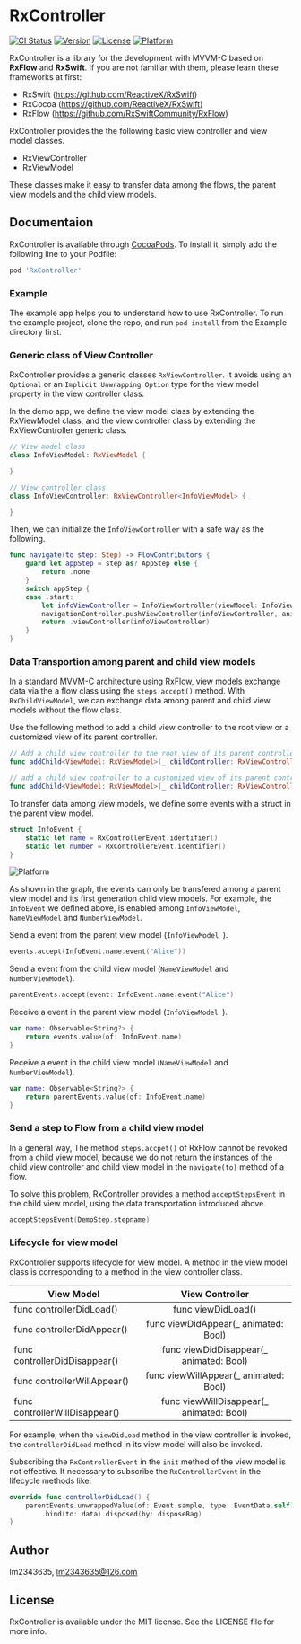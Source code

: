 # RxController

[![CI Status](https://img.shields.io/travis/lm2343635/RxController.svg?style=flat)](https://travis-ci.org/lm2343635/RxController)
[![Version](https://img.shields.io/cocoapods/v/RxController.svg?style=flat)](https://cocoapods.org/pods/RxController)
[![License](https://img.shields.io/cocoapods/l/RxController.svg?style=flat)](https://cocoapods.org/pods/RxController)
[![Platform](https://img.shields.io/cocoapods/p/RxController.svg?style=flat)](https://cocoapods.org/pods/RxController)

RxController is a library for the development with MVVM-C based on **RxFlow** and **RxSwift**.
If you are not familiar with them, please learn these frameworks at first:

- RxSwift (https://github.com/ReactiveX/RxSwift)
- RxCocoa (https://github.com/ReactiveX/RxSwift)
- RxFlow (https://github.com/RxSwiftCommunity/RxFlow)

RxController provides the the following basic view controller and view model classes.

- RxViewController
- RxViewModel

These classes make it easy to transfer data among the flows, the parent view models and the child view models.

## Documentaion

RxController is available through [CocoaPods](https://cocoapods.org). To install
it, simply add the following line to your Podfile:

```ruby
pod 'RxController'
```

### Example

The example app helps you to understand how to use RxController.
To run the example project, clone the repo, and run `pod install` from the Example directory first.

### Generic class of View Controller

RxController provides a generic classes `RxViewController`.
It avoids using an `Optional` or an `Implicit Unwrapping Option` type for the view model property in the view controller class.

In the demo app, we define the view model class by extending the RxViewModel class, and the view controller class by extending the RxViewController generic class.

```Swift
// View model class
class InfoViewModel: RxViewModel {

}

// View controller class
class InfoViewController: RxViewController<InfoViewModel> {

}
```

Then, we can initialize the `InfoViewController` with a safe way as the following.

```Swift 
func navigate(to step: Step) -> FlowContributors {
    guard let appStep = step as? AppStep else {
        return .none
    }
    switch appStep {
    case .start:
        let infoViewController = InfoViewController(viewModel: InfoViewModel())
        navigationController.pushViewController(infoViewController, animated: false)
        return .viewController(infoViewController)
    }
}
```

### Data Transportion among parent and child view models

In a standard MVVM-C architecture using RxFlow, view models exchange data via the a flow class using the `steps.accept()` method.
With `RxChildViewModel`, we can exchange data among parent and child view models without the flow class.

Use the following method to add a child view controller to the root view or a customized view of its parent controller.

```Swift
// Add a child view controller to the root view of its parent controller.
func addChild<ViewModel: RxViewModel>(_ childController: RxViewController<ViewModel>, completion: ((UIView) -> Void)? = nil)

// add a child view controller to a customized view of its parent controller.
func addChild<ViewModel: RxViewModel>(_ childController: RxViewController<ViewModel>, to view: UIView, completion: ((UIView) -> Void)? = nil)
```

To transfer data among view models, we define some events with a struct in the parent view model.

```Swift
struct InfoEvent {
    static let name = RxControllerEvent.identifier()
    static let number = RxControllerEvent.identifier()
}
```

![Platform](https://raw.githubusercontent.com/lm2343635/RxController/master/images/viewmodel.jpg)

As shown in the graph, the events can only be transfered among a parent view model and its first generation child view models.
For example, the `InfoEvent` we defined above, is enabled among `InfoViewModel`, `NameViewModel` and `NumberViewModel`.

Send a event from the parent view model (`InfoViewModel `).

```Swift
events.accept(InfoEvent.name.event("Alice"))
```

Send a event from the child view model (`NameViewModel` and `NumberViewModel`).

```Swift
parentEvents.accept(event: InfoEvent.name.event("Alice")
```

Receive a event in the parent view model (`InfoViewModel `).

```Swift
var name: Observable<String?> {
    return events.value(of: InfoEvent.name)
}
```

Receive a event in the child view model (`NameViewModel` and `NumberViewModel`).

```Swift
var name: Observable<String?> {
    return parentEvents.value(of: InfoEvent.name)
}
```

### Send a step to Flow from a child view model

In a general way, The method `steps.accpet()` of RxFlow cannot be revoked from a child view model, because we do not return the instances of the child view controller and child view model in the `navigate(to)` method of a flow.

To solve this problem, RxController provides a method `acceptStepsEvent` in the child view model, using the data transportation introduced above.

```Swift
acceptStepsEvent(DemoStep.stepname)
```

### Lifecycle for view model

RxController supports lifecycle for view model.
A method in the view model class is corresponding to a method in the view controller class.

| View Model | View Controller |
| ----- | :----: |
| func controllerDidLoad() | func viewDidLoad()  |
| func controllerDidAppear()  | func viewDidAppear(_ animated: Bool) |
| func controllerDidDisappear()  | func viewDidDisappear(_ animated: Bool) |
| func controllerWillAppear()  | func viewWillAppear(_ animated: Bool) |
| func controllerWillDisappear()  | func viewWillDisappear(_ animated: Bool) |

For example, when the `viewDidLoad` method in the view controller is invoked, the `controllerDidLoad` method in its view model will also be invoked.

Subscribing the `RxControllerEvent` in the `init` method of the view model is not effective.
It necessary to subscribe the `RxControllerEvent` in the lifecycle methods like:

```Swift
override func controllerDidLoad() {
    parentEvents.unwrappedValue(of: Event.sample, type: EventData.self)
    	.bind(to: data).disposed(by: disposeBag)
}
```

## Author

lm2343635, lm2343635@126.com

## License

RxController is available under the MIT license. See the LICENSE file for more info.
